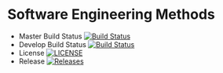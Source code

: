 # Software Engineering Methods

- Master Build Status [![Build Status](https://travis-ci.com/Ngwe-Yee/group5.svg?token=qEFPEJQShUQhFCtYFwst&branch=master)](https://travis-ci.com/Ngwe-Yee/group5)
- Develop Build Status [![Build Status](https://travis-ci.com/Ngwe-Yee/group5.svg?token=qEFPEJQShUQhFCtYFwst&branch=develop)](https://travis-ci.com/Ngwe-Yee/group5)
- License [![LICENSE](https://img.shields.io/github/license/Ngwe-Yee/group5.svg?style=flat-squar)](https://github.com/Ngwe-Yee/group5/blob/master/LICENSE)
- Release [![Releases](https://img.shields.io/github/release/Ngwe-Yee/group5/all.svg?style=flat-square)](https://github.com/Ngwe-Yee/group5/releases)